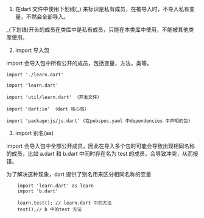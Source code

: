 1. 在dart 文件中使用下划线(_) 来标识是私有成员，在被导入时，不导入私有变量，不然会全部导入。

_(下划线)开头的成员在类库中是私有成员，只能在本类库中使用，不能被其他类库使用。

2. import 导入包

import 会导入包中所有公开的成员，包括变量，方法，类等。

    import './learn.dart'

    import 'learn.dart'

    import 'util/learn.dart' （开发文件）

    import 'dart:io' （dart 核心包）

    import 'package:js/js.dart' (在pubspec.yaml 中dependencies 中声明的包)

3. import 别名(as)

import 会导入包中全部公开成员，因此在导入多个包时可能会导致出现相同名称的成员，比如 a.dart 和 b.dart 中同时存在名为 test 的成员，会导致冲突，从而报错。 

为了解决这种现象，dart 提供了别名用来区分相同名称的变量

        import 'learn.dart' as learn
        import 'b.dart' 

        learn.test(); // learn.dart 中的方法
        test();// b 中的test 方法

